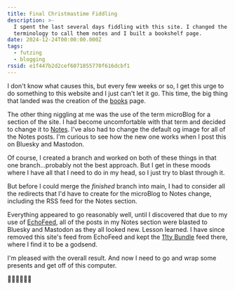 ```yaml
---
title: Final Christmastime Fiddling
description: >-
  I spent the last several days fiddling with this site. I changed the microBlog
  terminology to call them notes and I built a bookshelf page.
date: 2024-12-24T00:00:00.000Z
tags:
  - futzing
  - blogging
rssid: e1f447b2d2cef6071855770f616dcbf1
---
```


I don't know what causes this, but every few weeks or so, I get this urge to do something to this website and I just can't let it go. This time, the big thing that landed was the creation of the [books](/books/) page.

The other thing niggling at me was the use of the term microBlog for a section of the site. I had become uncomfortable with that term and decided to change it to [Notes](/notes/). I've also had to change the default og image for all of the Notes posts. I'm curious to see how the new one works when I post this on Bluesky and Mastodon.

Of course, I created a branch and worked on both of these things in that one branch...probably not the best approach. But I get in these moods where I have all that I need to do in my head, so I just try to blast through it.

But before I could merge the _finished_ branch into main, I had to consider all the redirects that I'd have to create for the microBlog to Notes change, including the RSS feed for the Notes section.

Everything appeared to go reasonably well, until I discovered that due to my use of [EchoFeed](https://echofeed.app/), all of the posts in my Notes section were blasted to Bluesky and Mastodon as they all looked new. Lesson learned. I have since removed this site's feed from EchoFeed and kept the [11ty Bundle](https://11tybundle.dev) feed there, where I find it to be a godsend.

I'm pleased with the overall result. And now I need to go and wrap some presents and get off of this computer.

🎄🎄🎄🎄🎄🎄